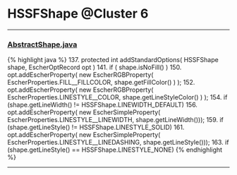 # HSSFShape @Cluster 6

***

### [AbstractShape.java](https://searchcode.com/codesearch/view/15642354/)
{% highlight java %}
137. protected int addStandardOptions( HSSFShape shape, EscherOptRecord opt )
141.     if ( shape.isNoFill() )
150.     opt.addEscherProperty( new EscherRGBProperty( EscherProperties.FILL__FILLCOLOR, shape.getFillColor() ) );
152.     opt.addEscherProperty( new EscherRGBProperty( EscherProperties.LINESTYLE__COLOR, shape.getLineStyleColor() ) );
154.     if (shape.getLineWidth() != HSSFShape.LINEWIDTH_DEFAULT)
156.         opt.addEscherProperty( new EscherSimpleProperty( EscherProperties.LINESTYLE__LINEWIDTH, shape.getLineWidth()));
159.     if (shape.getLineStyle() != HSSFShape.LINESTYLE_SOLID)
161.         opt.addEscherProperty( new EscherSimpleProperty( EscherProperties.LINESTYLE__LINEDASHING, shape.getLineStyle()));
163.         if (shape.getLineStyle() == HSSFShape.LINESTYLE_NONE)
{% endhighlight %}

***


